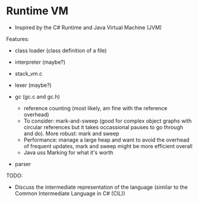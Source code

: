 # Runtime VM

- Inspired by the C# Runtime and Java Virtual Machine (JVM)

Features:
- class loader (class definition of a file)
- interpreter (maybe?)
- stack_vm.c
- lexer (maybe?)
- gc (gc.c and gc.h)
  - reference counting (most likely, am fine with the reference overhead)
  - To consider: mark-and-sweep (good for complex object graphs with circular references but it takes occassional pauses to go through and do). More robust: mark and sweep
  - Performance: manage a large heap and want to avoid the overhead of frequent updates, mark and sweep might be more efficient overall
  - Java uss Marking for what it's worth

- parser


TODO:
- Discuss the intermediate representation of the language (similar to the Common Intermediate Language in C# (CIL))
